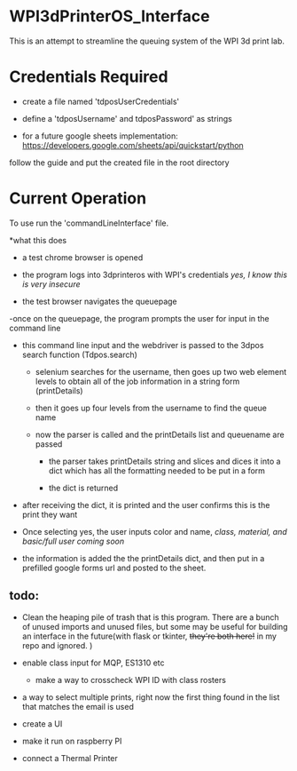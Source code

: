 # WPI3dPrinterOS_Interface

This is an attempt to streamline the queuing system of the WPI 3d print lab. 

# Credentials Required
- create a file named 'tdposUserCredentials'

- define a 'tdposUsername' and tdposPassword' as strings

 - for a future google sheets implementation:
https://developers.google.com/sheets/api/quickstart/python

follow the guide and put the created file in the root directory


# Current Operation

To use run the 'commandLineInterface' file. 

*what this does

- a test chrome browser is opened 

- the program logs into 3dprinteros with WPI's credentials *yes, I know this is very insecure*

- the test browser navigates the queuepage

-once on the queuepage, the program prompts the user for input in the command line

- this command line input and the webdriver is passed to the 3dpos search function (Tdpos.search)

  - selenium searches for the username, then goes up two web element levels to obtain all of the job information in a string form (printDetails)
  
  - then it goes up four levels from the username to find the queue name
  
  - now the parser is called and the printDetails list and queuename are passed
  
    - the parser takes printDetails string and slices and dices it into a dict which has all the formatting needed to be put in a form
    
    - the dict is returned
    
- after receiving the dict, it is printed and the user confirms this is the print they want

- Once selecting yes, the user inputs color and name, *class, material, and basic/full user coming soon*

- the information is added the the printDetails dict, and then put in a prefilled google forms url and posted to the sheet.

## todo:

- Clean the heaping pile of trash that is this program. There are a bunch of unused imports and unused files, but some may be useful for building an interface in the future(with flask or tkinter, ~~they're both here!~~ in my repo and ignored. )

- enable class input for MQP, ES1310 etc
  - make a way to crosscheck WPI ID with class rosters

- a way to select multiple prints, right now the first thing found in the list that matches the email is used

- create a UI

- make it run on raspberry PI

- connect a Thermal Printer
